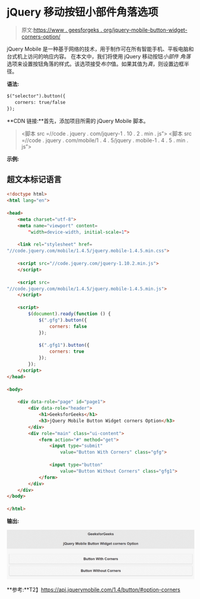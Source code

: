 # jQuery 移动按钮小部件角落选项

> 原文:[https://www . geesforgeks . org/jquery-mobile-button-widget-corners-option/](https://www.geeksforgeeks.org/jquery-mobile-button-widget-corners-option/)

jQuery Mobile 是一种基于网络的技术，用于制作可在所有智能手机、平板电脑和台式机上访问的响应内容。
在本文中，我们将使用 jQuery 移动按钮*小部件* *角落*选项来设置按钮角落的样式。该选项接受*布尔*值。如果其值为*真*，则设置边框半径。

**语法:**

```html
$("selector").button({
   corners: true/false
});
```

**CDN 链接:**首先，添加项目所需的 jQuery Mobile 脚本。

> <link rel="”stylesheet”" href="”//code.jquery.com/mobile/1.4.5/jquery.mobile-1.4.5.min.css”">
> <脚本 src =//code . jquery . com/jquery-1 . 10 . 2 . min . js”></脚本>
> <脚本 src =//code . jquery . com/mobile/1 . 4 . 5/jquery . mobile-1 . 4 . 5 . min . js”></脚本>

**示例:**

## 超文本标记语言

```html
<!doctype html>
<html lang="en">

<head>
    <meta charset="utf-8">
    <meta name="viewport" content=
        "width=device-width, initial-scale=1">

    <link rel="stylesheet" href=
"//code.jquery.com/mobile/1.4.5/jquery.mobile-1.4.5.min.css">

    <script src="//code.jquery.com/jquery-1.10.2.min.js">
    </script>

    <script src=
"//code.jquery.com/mobile/1.4.5/jquery.mobile-1.4.5.min.js">
    </script>

    <script>
        $(document).ready(function () {
            $(".gfg").button({
                corners: false
            });

            $(".gfg1").button({
                corners: true
            });
        });
    </script>
</head>

<body>

    <div data-role="page" id="page1">
        <div data-role="header">
            <h1>GeeksforGeeks</h1>
            <h3>jQuery Mobile Button Widget corners Option</h3>
        </div>
        <div role="main" class="ui-content">
            <form action="#" method="get">
                <input type="submit" 
                    value="Button With Corners" class="gfg">

                <input type="button" 
                    value="Button Without Corners" class="gfg1">
            </form>
        </div>
    </div>
</body>

</html>
```

**输出:**

![](img/42e7d10e298962b6b42fa98213ac2791.png)

**参考:**T2】https://api.jquerymobile.com/1.4/button/#option-corners